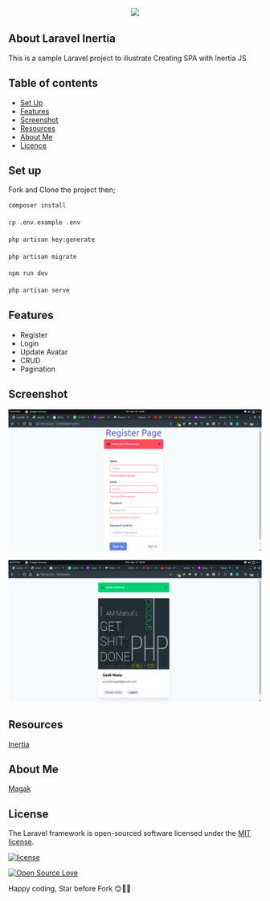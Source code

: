 <p align="center"><img src="https://magak.me/assets/images/Geek-logo.png" width="150"></p>


## About Laravel Inertia

 This is a sample Laravel project to illustrate Creating SPA with Inertia JS
 
 ## Table of contents
 - [Set Up](#set-up)
 - [Features](#features)
 - [Screenshot](#screenshot)
 - [Resources](#resources)
 - [About Me](#about-me)
 - [Licence](#licence)
 
 ## Set up 
 
 Fork and Clone the project  then;
 
 ```bash
composer install

cp .env.example .env

php artisan key:generate

php artisan migrate 

npm run dev

php artisan serve

```

## Features 

* Register
* Login
* Update Avatar
* CRUD
* Pagination

## Screenshot

<p align="center"><img src="register-inertia.png" width="800" alt="img"></p>


<p align="center"><img src="home-inertia.png" width="800" alt="img"></p>


## Resources

 [Inertia](https://inertiajs.com/)


## About Me
[Magak](https://magak.me)

## License

The Laravel framework is open-sourced software licensed under the [MIT license](https://opensource.org/licenses/MIT).

[![license](https://img.shields.io/github/license/mashape/apistatus.svg?style=for-the-badge)](#)

[![Open Source Love](https://badges.frapsoft.com/os/v2/open-source-200x33.png?v=103)](#)


Happy coding, Star before Fork 😊💪💯
